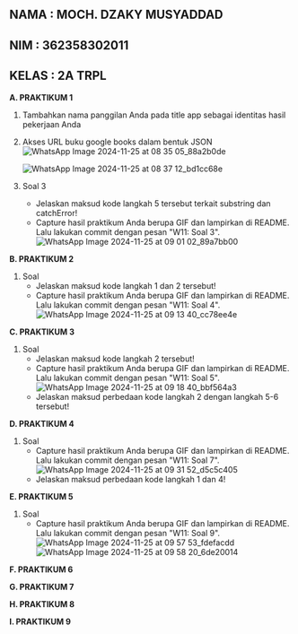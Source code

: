 **NAMA : MOCH. DZAKY MUSYADDAD**
-
**NIM : 362358302011**
-
**KELAS : 2A TRPL**
-

**A. PRAKTIKUM 1**
1. Tambahkan nama panggilan Anda pada title app sebagai identitas hasil pekerjaan Anda
2. Akses URL buku google books dalam bentuk JSON
   ![WhatsApp Image 2024-11-25 at 08 35 05_88a2b0de](https://github.com/user-attachments/assets/dea8f534-7901-4ce2-b4cb-faf0b6f2c309)

   ![WhatsApp Image 2024-11-25 at 08 37 12_bd1cc68e](https://github.com/user-attachments/assets/e96db57e-17a2-4acf-8f9e-8a1297fb10ab)
4. Soal 3
   - Jelaskan maksud kode langkah 5 tersebut terkait substring dan catchError!
   - Capture hasil praktikum Anda berupa GIF dan lampirkan di README. Lalu lakukan commit dengan pesan "W11: Soal 3".
     ![WhatsApp Image 2024-11-25 at 09 01 02_89a7bb00](https://github.com/user-attachments/assets/65ae04b5-61a7-4606-9bac-1faf57204cd1)

 

**B. PRAKTIKUM 2**
1. Soal
   - Jelaskan maksud kode langkah 1 dan 2 tersebut!
   - Capture hasil praktikum Anda berupa GIF dan lampirkan di README. Lalu lakukan commit dengan pesan "W11: Soal 4".
     ![WhatsApp Image 2024-11-25 at 09 13 40_cc78ee4e](https://github.com/user-attachments/assets/67f4ae4b-a225-4806-976d-12fe7095a356)


**C. PRAKTIKUM 3**
1. Soal
   - Jelaskan maksud kode langkah 2 tersebut!
   - Capture hasil praktikum Anda berupa GIF dan lampirkan di README. Lalu lakukan commit dengan pesan "W11: Soal 5".
     ![WhatsApp Image 2024-11-25 at 09 18 40_bbf564a3](https://github.com/user-attachments/assets/335e6088-0d0c-4d80-89bd-c05275a6a152)
   - Jelaskan maksud perbedaan kode langkah 2 dengan langkah 5-6 tersebut!


**D. PRAKTIKUM 4**
1. Soal
   - Capture hasil praktikum Anda berupa GIF dan lampirkan di README. Lalu lakukan commit dengan pesan "W11: Soal 7".
     ![WhatsApp Image 2024-11-25 at 09 31 52_d5c5c405](https://github.com/user-attachments/assets/c300d88e-61ed-4b85-be65-5936ab1e4b7a)
   - Jelaskan maksud perbedaan kode langkah 1 dan 4!



**E. PRAKTIKUM 5**
1. Soal
   - Capture hasil praktikum Anda berupa GIF dan lampirkan di README. Lalu lakukan commit dengan pesan "W11: Soal 9".
     ![WhatsApp Image 2024-11-25 at 09 57 53_fdefacdd](https://github.com/user-attachments/assets/fb3d0ece-9cc6-4c32-9446-8dadbc77f156)
     ![WhatsApp Image 2024-11-25 at 09 58 20_6de20014](https://github.com/user-attachments/assets/989bb297-a26d-46ee-8acd-2050557c914e)


          


**F. PRAKTIKUM 6**

**G. PRAKTIKUM 7**

**H. PRAKTIKUM 8**

**I. PRAKTIKUM 9**


    
